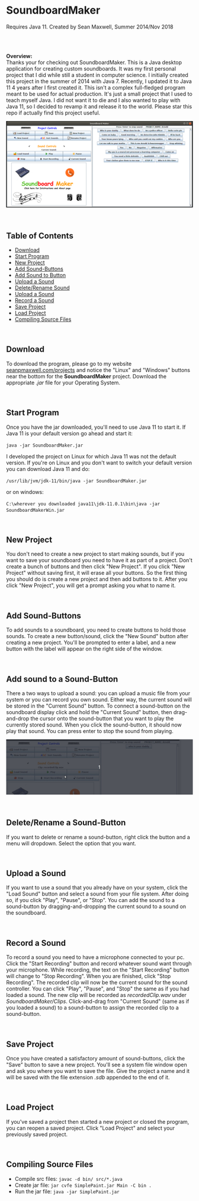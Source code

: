 # SoundboardMaker

Requires Java 11. Created by Sean Maxwell, Summer 2014/Nov 2018

<br>
<br>

**Overview:**
<br>
Thanks your for checking out SoundboardMaker. This is a Java desktop application for creating custom soundboards. It was 
my first personal project that I did while still a student in computer science. I initially created this project in the 
summer of 2014 with Java 7. Recently, I updated it to Java 11 4 years after I first created it. This isn't a complex 
full-fledged program meant to be used for actual production. It's just a small project that I used to teach myself Java.
I did not want it to die and I also wanted to play with Java 11, so I decided to revamp it and release it to the world.
Please star this repo if actually find this project useful. 


![alt text](res/mainSS.png)

<br>



## Table of Contents

* [Download](#download)
* [Start Program](#start-program)
* [New Project](#new-project)
* [Add Sound-Buttons](#add-sounds)
* [Add Sound to Button](#add-sound-to-btn)
* [Upload a Sound](#upload-sound)
* [Delete/Rename Sound](#del-rename)
* [Upload a Sound](#upload-sound)
* [Record a Sound](#record-sound)
* [Save Project](#save-project)
* [Load Project](#load-project)
* [Compiling Source Files](#compiling-source-files)

<br>



## <a name="download"></a> Download

To download the program, please go to my website <a href='http://seanpmaxwell.com/projects'>seanpmaxwell.com/projects</a>
and notice the "Linux" and "Windows" buttons near the bottom for the **SoundboardMaker** project. Download the appropriate 
_.jar_ file for your Operating System.  

<br/>


## <a name="start-program"></a> Start Program

Once you have the jar downloaded, you'll need to use Java 11 to start it. If Java 11 is your default version go ahead
and start it:

`java -jar SoundboardMaker.jar`


I developed the project on Linux for which Java 11 was not the default version. If you're on Linux and you don't want
to switch your default version you can download Java 11 and do:

`/usr/lib/jvm/jdk-11/bin/java -jar SoundboardMaker.jar`

or on windows:

`C:\wherever you downloaded java11\jdk-11.0.1\bin\java -jar SoundboardMakerWin.jar`
    
<br/>


## <a name="new-project"></a> New Project

You don't need to create a new project to start making sounds, but if you want to save your soundboard you need to have
it as part of a project. Don't create a bunch of buttons and then click "New Project". If you click "New Project" 
without saving first, it will erase all your buttons. So the first thing you should do is create a new project and then
add buttons to it. After you click "New Project", you will get a prompt asking you what to name it.

<br>


## <a name="add-sounds"></a> Add Sound-Buttons

To add sounds to a soundboard, you need to create buttons to hold those sounds. To create a new button/sound, click the
"New Sound" button after creating a new project. You'll be prompted to enter a label, and a new button with the label
will appear on the right side of the window.

<br>


## <a name="add-sound-to-btn"></a> Add sound to a Sound-Button

There a two ways to upload a sound: you can upload a music file from your system or you can record you own sound. Either 
way, the current sound will be stored in the "Current Sound" button. To connect a sound-button on the soundboard display
click and hold the "Current Sound" button, then drag-and-drop the cursor onto the sound-button that you want to play the
currently stored sound. When you click the sound-button, it should now play that sound. You can press enter to stop the
sound from playing.

![alt text](res/addSound.gif)

<br>


## <a name="del-rename"></a> Delete/Rename a Sound-Button

If you want to delete or rename a sound-button, right click the button and a menu will dropdown. Select the option that
you want.

<br>


## <a name="upload-sound"></a> Upload a Sound

If you want to use a sound that you already have on your system, click the "Load Sound" button and select a sound from
your file system. After doing so, if you click "Play", "Pause", or "Stop". You can add the sound to a sound-button by 
dragging-and-dropping the current sound to a sound on the soundboard.

<br>


## <a name="record-sound"></a> Record a Sound

To record a sound you need to have a microphone connected to your pc. Click the "Start Recording" button and record 
whatever sound want through your microphone. While recording, the text on the "Start Recording" button will change to 
"Stop Recording". When you are finished, click "Stop Recording". The recorded clip will now be the current sound for the
sound controller. You can click "Play", "Pause", and "Stop" the same as if you had loaded a sound. The new clip will be
recorded as _recordedClip.wav_ under _SoundboardMaker/Clips_. Click-and-drag from "Current Sound" (same as if you loaded
a sound) to a sound-button to assign the recorded clip to a sound-button.

<br>


## <a name="save-project"></a> Save Project

Once you have created a satisfactory amount of sound-buttons, click the "Save" button to save a new project. You'll see
a system file window open and ask you where you want to save the file. Give the project a name and it will be saved with
the file extension _.sdb_ appended to the end of it.

<br>


## <a name="load-project"></a> Load Project

If you've saved a project then started a new project or closed the program, you can reopen a saved project. Click "Load 
Project" and select your previously saved project.

<br>


## <a name="compiling-source-files"></a> Compiling Source Files
- Compile src files: `javac -d bin/ src/*.java`
- Create jar file: `jar cvfe SimplePaint.jar Main -C bin .`
- Run the jar file: `java -jar SimplePaint.jar`
